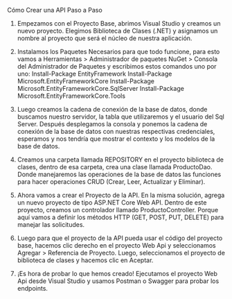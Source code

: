 Cómo Crear una API Paso a Paso
1. Empezamos con el Proyecto Base, abrimos Visual Studio y creamos un nuevo
proyecto. Elegimos Biblioteca de Clases (.NET) y asignamos un nombre al proyecto
que será el núcleo de nuestra aplicación.

2. Instalamos los Paquetes Necesarios para que todo funcione, para esto vamos a
Herramientas > Administrador de paquetes NuGet > Consola del Administrador de
Paquetes y escribimos estos comandos uno por uno:
Install-Package EntityFramework
Install-Package Microsoft.EntityFrameworkCore
Install-Package Microsoft.EntityFrameworkCore.SqlServer
Install-Package Microsoft.EntityFrameworkCore.Tools

3. Luego creamos la cadena de conexión de la base de datos, donde buscamos nuestro
servidor, la tabla que utilizaremos y el usuario del Sql Server. Después desplegamos
la consola y ponemos la cadena de conexión de la base de datos con nuestras respectivas
credenciales, esperamos y nos tendría que mostrar el contexto y los modelos de la base de datos.

4. Creamos una carpeta llamada REPOSITORY en el proyecto biblioteca de clases, dentro
de esa carpeta, crea una clase llamada ProductoDao. Donde manejaremos las operaciones
de la base de datos las funciones para hacer operaciones CRUD (Crear, Leer, Actualizar y Eliminar).

5. Ahora vamos a crear el Proyecto de la API. En la misma solución, agrega un nuevo proyecto
de tipo ASP.NET Core Web API. Dentro de este proyecto, creamos un controlador llamado ProductoController.
Porque aquí vamos a definir los métodos HTTP (GET, POST, PUT, DELETE) para manejar las solicitudes.

6. Luego para que el proyecto de la API pueda usar el código del proyecto base, hacemos clic
derecho en el proyecto Web Api  y seleccionamos Agregar > Referencia de Proyecto. Luego,
seleccionamos el proyecto de biblioteca de clases y hacemos clic en Aceptar.

7. ¡Es hora de probar lo que hemos creado!
Ejecutamos el proyecto Web Api desde Visual Studio y usamos Postman o Swagger para probar los endpoints.
